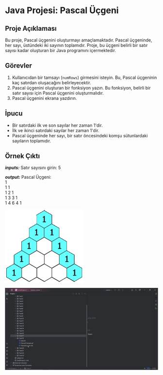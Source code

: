 # Java Projesi: Pascal Üçgeni

## Proje Açıklaması
Bu proje, Pascal üçgenini oluşturmayı amaçlamaktadır. Pascal üçgeninde, her sayı, üstündeki iki sayının toplamıdır. Proje, bu üçgeni belirli bir satır sayısı kadar oluşturan bir Java programını içermektedir.

## Görevler
1. Kullanıcıdan bir tamsayı (`numRows`) girmesini isteyin. Bu, Pascal üçgeninin kaç satırdan oluşacağını belirleyecektir.
2. Pascal üçgenini oluşturan bir fonksiyon yazın. Bu fonksiyon, belirli bir satır sayısı için Pascal üçgenini oluşturmalıdır.
3. Pascal üçgenini ekrana yazdırın.

## İpucu
- Bir satırdaki ilk ve son sayılar her zaman 1'dir.
- İlk ve ikinci satırdaki sayılar her zaman 1'dir.
- Pascal üçgeninde her sayı, bir satır öncesindeki komşu sütunlardaki sayıların toplamıdır.

## Örnek Çıktı
**_inputs:_**
Satır sayısını girin: 5

**_output:_**
Pascal Üçgeni:<br>
1<br>
1 1<br>
1 2 1<br>
1 3 3 1<br>
1 4 6 4 1<br>

![PascalTriangle.gif](PascalTriangle.gif)

![PascalUcgeni.gif](PascalUcgeni.gif)